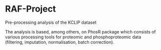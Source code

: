 # RAF-Project

Pre-processing analysis of the KCLIP dataset

The analysis is based, among others, on PhosR  package which consists of various processing tools for proteomic and phosphoproteomic data (filtering, imputation, normalisation, batch correction).
